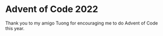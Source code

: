# Advent of Code 2022

Thank you to my amigo Tuong for encouraging me to do Advent of Code this year.